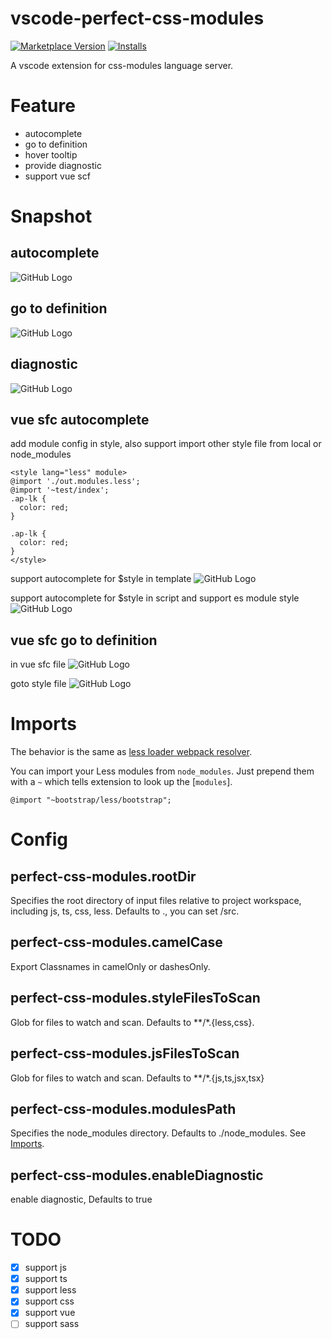 # vscode-perfect-css-modules
[![Marketplace Version](https://vsmarketplacebadge.apphb.com/version/wangtao0101.vscode-perfect-css-modules.svg)](https://marketplace.visualstudio.com/items?itemName=wangtao0101.vscode-perfect-css-modules)
[![Installs](https://vsmarketplacebadge.apphb.com/installs/wangtao0101.vscode-perfect-css-modules.svg)](https://marketplace.visualstudio.com/items?itemName=wangtao0101.vscode-perfect-css-modules)

A vscode extension for css-modules language server.

# Feature
* autocomplete
* go to definition
* hover tooltip
* provide diagnostic
* support vue scf

# Snapshot
## autocomplete
![GitHub Logo](https://github.com/wangtao0101/vscode-perfect-css-modules/blob/master/img/codecomplete.gif?raw=true)

## go to definition
![GitHub Logo](https://github.com/wangtao0101/vscode-perfect-css-modules/blob/master/img/goto.gif?raw=true)

## diagnostic
![GitHub Logo](https://github.com/wangtao0101/vscode-perfect-css-modules/blob/master/img/dia.gif?raw=true)

## vue sfc autocomplete
add module config in style, also support import other style file from local or node_modules
```
<style lang="less" module>
@import './out.modules.less';
@import '~test/index';
.ap-lk {
  color: red;
}

.ap-lk {
  color: red;
}
</style>
```

support autocomplete for $style in template
![GitHub Logo](https://github.com/wangtao0101/vscode-perfect-css-modules/blob/master/img/com.gif?raw=true)

support autocomplete for $style in script and support es module style
![GitHub Logo](https://github.com/wangtao0101/vscode-perfect-css-modules/blob/master/img/comp1.gif?raw=true)

## vue sfc go to definition
in vue sfc file
![GitHub Logo](https://github.com/wangtao0101/vscode-perfect-css-modules/blob/master/img/def1.gif?raw=true)

goto style file
![GitHub Logo](https://github.com/wangtao0101/vscode-perfect-css-modules/blob/master/img/def2.gif?raw=true)

# Imports
The behavior is the same as [less loader webpack resolver](https://github.com/webpack-contrib/less-loader#imports).

You can import your Less modules from `node_modules`. Just prepend them with a `~` which tells extension to look up the [`modules`].

```less
@import "~bootstrap/less/bootstrap";
```

# Config
## perfect-css-modules.rootDir
Specifies the root directory of input files relative to project workspace, including js, ts, css, less. Defaults to ., you can set /src.

## perfect-css-modules.camelCase
Export Classnames in camelOnly or dashesOnly.

## perfect-css-modules.styleFilesToScan
Glob for files to watch and scan. Defaults to **/*.{less,css}.

## perfect-css-modules.jsFilesToScan
Glob for files to watch and scan. Defaults to **/*.{js,ts,jsx,tsx}

## perfect-css-modules.modulesPath
Specifies the node_modules directory. Defaults to ./node_modules. See [Imports](https://github.com/wangtao0101/vscode-perfect-css-modules#imports).

## perfect-css-modules.enableDiagnostic
enable diagnostic, Defaults to true

# TODO
- [x] support js
- [x] support ts
- [x] support less
- [x] support css
- [x] support vue
- [ ] support sass
